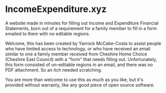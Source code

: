 # IncomeExpenditure.xyz
A website made in minutes for filling out Income and Expenditure Financial Statements, born out of a requirement for a family member to fill in a form emailed to them with no editable regions.

Welcome, this has been created by Yannick McCabe-Costa to assist people who have limited access to technology, or who have received an email similar to one a family member received from Cheshire Home Choice (Cheshire East Council) with a "form" that needs filling out. Unfortunately, this form consisted of un-editable regions in an email, and there was no PDF attachment. So an itch needed scratching.

You are more than welcome to use this as much as you like, but it's provided without warranty, like any good piece of open source software.
